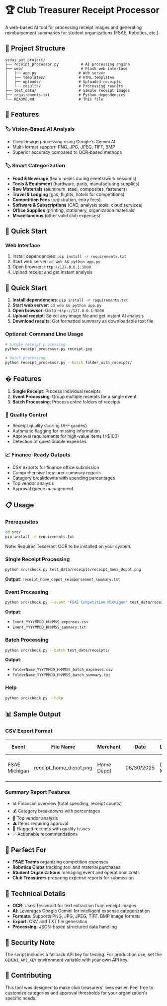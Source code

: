 # 🏆 Club Treasurer Receipt Processor

A web-based AI tool for processing receipt images and generating reimbursement summaries for student organizations (FSAE, Robotics, etc.).

## 📁 Project Structure

```
sedai_pet_project/
├── receipt_processor.py          # AI processing engine
├── web/                          # Flask web interface
│   ├── app.py                   # Web server
│   ├── templates/               # HTML templates
│   ├── uploads/                 # Uploaded receipts
│   └── results/                 # Processing results
├── test_data/                   # Sample receipt images
├── requirements.txt             # Python dependencies
└── README.md                    # This file
```

## 🚀 Features

### 🏷️ **Vision-Based AI Analysis**
- Direct image processing using Google's Gemini AI
- Multi-format support: PNG, JPG, JPEG, TIFF, BMP
- Superior accuracy compared to OCR-based methods

### 🏷️ **Smart Categorization**
- **Food & Beverage** (team meals during events/work sessions)
- **Tools & Equipment** (hardware, parts, manufacturing supplies)
- **Raw Materials** (aluminum, steel, composites, fasteners)
- **Travel & Lodging** (gas, flights, hotels for competitions)
- **Competition Fees** (registration, entry fees)
- **Software & Subscriptions** (CAD, analysis tools, cloud services)
- **Office Supplies** (printing, stationery, organization materials)
- **Miscellaneous** (other valid club expenses)

## 🚀 Quick Start

### Web Interface
1. Install dependencies: `pip install -r requirements.txt`
2. Start web server: `cd web && python app.py`
3. Open browser: `http://127.0.0.1:5000`
4. Upload receipt and get instant analysis

## 🚀 Quick Start

1. **Install dependencies**: `pip install -r requirements.txt`
2. **Start web server**: `cd web && python app.py`
3. **Open browser**: Go to `http://127.0.0.1:5000`
4. **Upload receipt**: Select any image file and get instant AI analysis
5. **Download results**: Get formatted summary as downloadable text file

### Optional: Command Line Usage
```bash
# Single receipt processing
python receipt_processor.py receipt.jpg

# Batch processing
python receipt_processor.py --batch folder_with_receipts/
```

## � **Features**
1. **Single Receipt**: Process individual receipts
2. **Event Processing**: Group multiple receipts for a single event
3. **Batch Processing**: Process entire folders of receipts

### 🚩 **Quality Control**
- Receipt quality scoring (A-F grades)
- Automatic flagging for missing information
- Approval requirements for high-value items (>$100)
- Detection of questionable expenses

### 📈 **Finance-Ready Outputs**
- CSV exports for finance office submission
- Comprehensive treasurer summary reports
- Category breakdowns with spending percentages
- Top vendor analysis
- Approval queue management

## 📋 Usage

### Prerequisites
```bash
cd src/
pip install -r requirements.txt
```

Note: Requires Tesseract OCR to be installed on your system.

### Single Receipt Processing
```bash
python src/check.py test_data/receipts/receipt_home_depot.png
```
**Output**: `receipt_home_depot_reimbursement_summary.txt`

### Event Processing
```bash
python src/check.py --event "FSAE Competition Michigan" test_data/receipts/receipt_*.png
```
**Output**: 
- `Event_YYYYMMDD_HHMMSS_expenses.csv`
- `Event_YYYYMMDD_HHMMSS_summary.txt`

### Batch Processing
```bash
python src/check.py --batch test_data/receipts/
```
**Output**:
- `FolderName_YYYYMMDD_HHMMSS_batch_expenses.csv`
- `FolderName_YYYYMMDD_HHMMSS_batch_summary.txt`

### Help
```bash
python src/check.py --help
```

## 📊 Sample Output

### CSV Export Format
| Event | File Name | Merchant | Date | Location | Item | Amount | Category | Justification | Needs Approval | Receipt Total |
|-------|-----------|----------|------|----------|------|--------|----------|---------------|----------------|---------------|
| FSAE Michigan | receipt_home_depot.png | Home Depot | 06/30/2025 | Detroit, MI | Screwdriver Set | 14.99 | Tools & Equipment | Essential hand tool for vehicle maintenance | false | 27.63 |

### Summary Report Features
- 📊 Financial overview (total spending, receipt counts)
- 💰 Category breakdowns with percentages
- 🏪 Top vendor analysis
- ⚠️ Items requiring approval
- 🚩 Flagged receipts with quality issues
- ✅ Actionable recommendations

## 🎯 Perfect For
- **FSAE Teams** organizing competition expenses
- **Robotics Clubs** tracking tool and material purchases
- **Student Organizations** managing event and operational costs
- **Club Treasurers** preparing expense reports for submission

## 🔧 Technical Details
- **OCR**: Uses Tesseract for text extraction from receipt images
- **AI**: Leverages Google Gemini for intelligent expense categorization
- **Formats**: Supports PNG, JPG, JPEG, TIFF, BMP image formats
- **Export**: CSV and TXT file generation
- **Processing**: JSON-based structured data handling

## 📝 Security Note
The script includes a fallback API key for testing. For production use, set the `GEMINI_API_KEY` environment variable with your own API key.

## 🤝 Contributing
This tool was designed to make club treasurers' lives easier. Feel free to customize categories and approval thresholds for your organization's specific needs.
